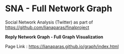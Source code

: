 # SNA - Full Network Graph

Social Network Analysis (Twitter) as part of https://github.com/lianaparas/finalproject

<b>Reply Network Graph - Full Graph Visualization</b>

Page Link :
          https://lianaparas.github.io/graph/index.html
